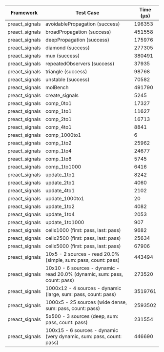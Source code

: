| Framework | Test Case | Time (μs) |
| --- | --- | --- |
| preact_signals | avoidablePropagation (success) | 196353 |
| preact_signals | broadPropagation (success) | 451558 |
| preact_signals | deepPropagation (success) | 175976 |
| preact_signals | diamond (success) | 277305 |
| preact_signals | mux (success) | 380491 |
| preact_signals | repeatedObservers (success) | 37935 |
| preact_signals | triangle (success) | 98768 |
| preact_signals | unstable (success) | 70582 |
| preact_signals | molBench | 491790 |
| preact_signals | create_signals | 5245 |
| preact_signals | comp_0to1 | 17327 |
| preact_signals | comp_1to1 | 11627 |
| preact_signals | comp_2to1 | 16713 |
| preact_signals | comp_4to1 | 8841 |
| preact_signals | comp_1000to1 | 6 |
| preact_signals | comp_1to2 | 25962 |
| preact_signals | comp_1to4 | 24677 |
| preact_signals | comp_1to8 | 5745 |
| preact_signals | comp_1to1000 | 6416 |
| preact_signals | update_1to1 | 8242 |
| preact_signals | update_2to1 | 4060 |
| preact_signals | update_4to1 | 2102 |
| preact_signals | update_1000to1 | 20 |
| preact_signals | update_1to2 | 4082 |
| preact_signals | update_1to4 | 2053 |
| preact_signals | update_1to1000 | 907 |
| preact_signals | cellx1000 (first: pass, last: pass) | 9682 |
| preact_signals | cellx2500 (first: pass, last: pass) | 25634 |
| preact_signals | cellx5000 (first: pass, last: pass) | 67906 |
| preact_signals | 10x5 - 2 sources - read 20.0% (simple, sum: pass, count: pass) | 443494 |
| preact_signals | 10x10 - 6 sources - dynamic - read 20.0% (dynamic, sum: pass, count: pass) | 273520 |
| preact_signals | 1000x12 - 4 sources - dynamic (large, sum: pass, count: pass) | 3519761 |
| preact_signals | 1000x5 - 25 sources (wide dense, sum: pass, count: pass) | 2593502 |
| preact_signals | 5x500 - 3 sources (deep, sum: pass, count: pass) | 231554 |
| preact_signals | 100x15 - 6 sources - dynamic (very dynamic, sum: pass, count: pass) | 446690 |
